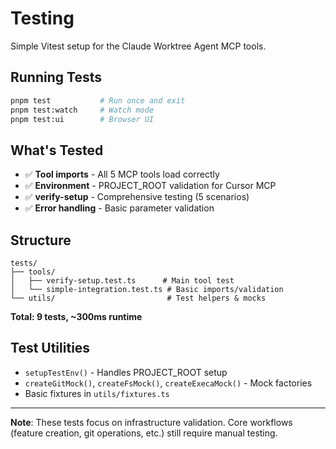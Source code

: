 # Testing

Simple Vitest setup for the Claude Worktree Agent MCP tools.

## Running Tests

```bash
pnpm test           # Run once and exit
pnpm test:watch     # Watch mode  
pnpm test:ui        # Browser UI
```

## What's Tested

- ✅ **Tool imports** - All 5 MCP tools load correctly
- ✅ **Environment** - PROJECT_ROOT validation for Cursor MCP
- ✅ **verify-setup** - Comprehensive testing (5 scenarios)
- ✅ **Error handling** - Basic parameter validation

## Structure

```
tests/
├── tools/
│   ├── verify-setup.test.ts      # Main tool test
│   └── simple-integration.test.ts # Basic imports/validation  
└── utils/                         # Test helpers & mocks
```

**Total: 9 tests, ~300ms runtime**

## Test Utilities

- `setupTestEnv()` - Handles PROJECT_ROOT setup
- `createGitMock()`, `createFsMock()`, `createExecaMock()` - Mock factories
- Basic fixtures in `utils/fixtures.ts`

---

**Note**: These tests focus on infrastructure validation. Core workflows (feature creation, git operations, etc.) still require manual testing. 